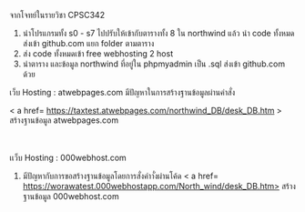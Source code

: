 จากโจทย์ในรายวิชา CPSC342

1. นำโปรแกรมทั้ง s0 - s7 ไปปรับให้เข้ากับตารางทั้ง 8 ใน northwind
แล้ว นำ code ทั้งหมด ส่งเข้า github.com แยก folder ตามตาราง
2. ส่ง code ทั้งหมดเข้า free webhosting 2 host
3. นำตาราง และข้อมูล northwind ที่อยู่ใน phpmyadmin เป็น .sql 
ส่งเข้า github.com ด้วย

เว็บ Hosting : atwebpages.com
มีปัญหาในการสร้างฐานข้อมูลผ่านคำสั่ง

< a href= https://taxtest.atwebpages.com/northwind_DB/desk_DB.htm > สร้างฐานข้อมูล atwebpages.com </a>

<br></br>
เเว็บ Hosting : 000webhost.com
1. มีปัญหากับการขอสร้างฐานข้อมูลโดยการสั่งคำาั่งผ่านโค้ด
< a href= https://worawatest.000webhostapp.com/North_wind/desk_DB.htm> สร้างฐานข้อมูล 000webhost.com </a>


